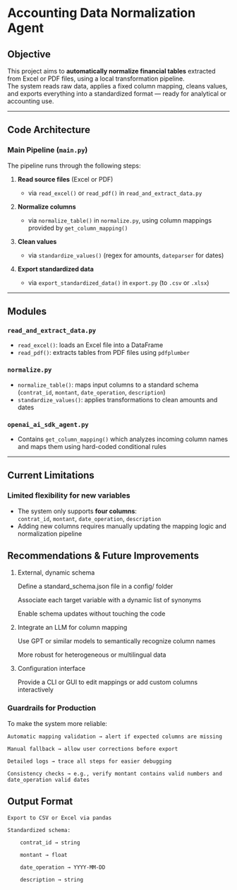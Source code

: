 # Accounting Data Normalization Agent

## Objective

This project aims to **automatically normalize financial tables** extracted from Excel or PDF files, using a local transformation pipeline.  
The system reads raw data, applies a fixed column mapping, cleans values, and exports everything into a standardized format — ready for analytical or accounting use.

---

## Code Architecture

### Main Pipeline (`main.py`)

The pipeline runs through the following steps:

1. **Read source files** (Excel or PDF)

   - via `read_excel()` or `read_pdf()` in `read_and_extract_data.py`

2. **Normalize columns**

   - via `normalize_table()` in `normalize.py`, using column mappings provided by `get_column_mapping()`

3. **Clean values**

   - via `standardize_values()` (regex for amounts, `dateparser` for dates)

4. **Export standardized data**
   - via `export_standardized_data()` in `export.py` (to `.csv` or `.xlsx`)

---

## Modules

### `read_and_extract_data.py`

- `read_excel()`: loads an Excel file into a DataFrame
- `read_pdf()`: extracts tables from PDF files using `pdfplumber`

### `normalize.py`

- `normalize_table()`: maps input columns to a standard schema (`contrat_id`, `montant`, `date_operation`, `description`)
- `standardize_values()`: applies transformations to clean amounts and dates

### `openai_ai_sdk_agent.py`

- Contains `get_column_mapping()` which analyzes incoming column names and maps them using hard-coded conditional rules

---

## Current Limitations

### Limited flexibility for new variables

- The system only supports **four columns**:  
  `contrat_id`, `montant`, `date_operation`, `description`
- Adding new columns requires manually updating the mapping logic and normalization pipeline

## Recommendations & Future Improvements

1. External, dynamic schema

   Define a standard_schema.json file in a config/ folder

   Associate each target variable with a dynamic list of synonyms

   Enable schema updates without touching the code

2. Integrate an LLM for column mapping

   Use GPT or similar models to semantically recognize column names

   More robust for heterogeneous or multilingual data

3. Configuration interface

   Provide a CLI or GUI to edit mappings or add custom columns interactively

### Guardrails for Production

To make the system more reliable:

    Automatic mapping validation → alert if expected columns are missing

    Manual fallback → allow user corrections before export

    Detailed logs → trace all steps for easier debugging

    Consistency checks → e.g., verify montant contains valid numbers and date_operation valid dates

## Output Format

    Export to CSV or Excel via pandas

    Standardized schema:

        contrat_id → string

        montant → float

        date_operation → YYYY-MM-DD

        description → string
